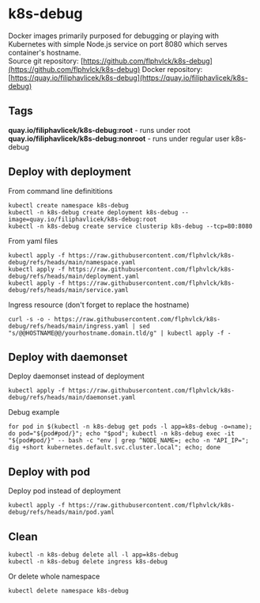 # k8s-debug
Docker images primarily purposed for debugging or playing with Kubernetes with simple Node.js service on port 8080 which serves container's hostname.  
Source git repository: [https://github.com/flphvlck/k8s-debug](https://github.com/flphvlck/k8s-debug)
Docker repository: [https://quay.io/filiphavlicek/k8s-debug](https://quay.io/filiphavlicek/k8s-debug)

## Tags
**quay.io/filiphavlicek/k8s-debug:root** - runs under root  
**quay.io/filiphavlicek/k8s-debug:nonroot** - runs under regular user k8s-debug

## Deploy with deployment
From command line definititions
```
kubectl create namespace k8s-debug
kubectl -n k8s-debug create deployment k8s-debug --image=quay.io/filiphavlicek/k8s-debug:root
kubectl -n k8s-debug create service clusterip k8s-debug --tcp=80:8080
```
From yaml files
```
kubectl apply -f https://raw.githubusercontent.com/flphvlck/k8s-debug/refs/heads/main/namespace.yaml
kubectl apply -f https://raw.githubusercontent.com/flphvlck/k8s-debug/refs/heads/main/deployment.yaml
kubectl apply -f https://raw.githubusercontent.com/flphvlck/k8s-debug/refs/heads/main/service.yaml
```
Ingress resource (don't forget to replace the hostname)
```
curl -s -o - https://raw.githubusercontent.com/flphvlck/k8s-debug/refs/heads/main/ingress.yaml | sed "s/@@HOSTNAME@@/yourhostname.domain.tld/g" | kubectl apply -f -
```

## Deploy with daemonset
Deploy daemonset instead of deployment
```
kubectl apply -f https://raw.githubusercontent.com/flphvlck/k8s-debug/refs/heads/main/daemonset.yaml
```
Debug example
```
for pod in $(kubectl -n k8s-debug get pods -l app=k8s-debug -o=name); do pod="${pod#pod/}"; echo "$pod"; kubectl -n k8s-debug exec -it "${pod#pod/}" -- bash -c "env | grep ^NODE_NAME=; echo -n "API_IP="; dig +short kubernetes.default.svc.cluster.local"; echo; done
```

## Deploy with pod
Deploy pod instead of deployment
```
kubectl apply -f https://raw.githubusercontent.com/flphvlck/k8s-debug/refs/heads/main/pod.yaml
``` 

## Clean
```
kubectl -n k8s-debug delete all -l app=k8s-debug
kubectl -n k8s-debug delete ingress k8s-debug
```
Or delete whole namespace
```
kubectl delete namespace k8s-debug
```
